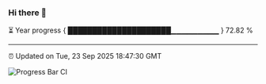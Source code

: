 ### Hi there 👋

⏳ Year progress { █████████████████████▁▁▁▁▁▁▁▁▁ } 72.82 %

---

⏰ Updated on Tue, 23 Sep 2025 18:47:30 GMT

![Progress Bar CI](https://github.com/IshwaranRudhara/GIT-ACTION/workflows/Progress%20Bar%20CI/badge.svg)
